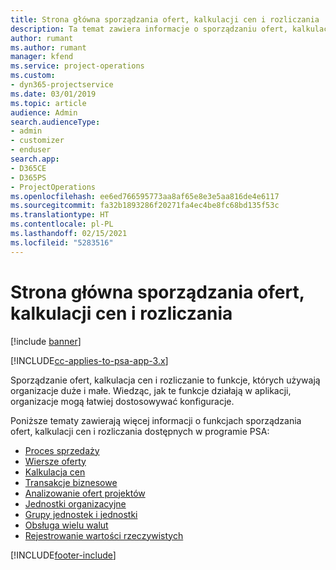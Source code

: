 ```yaml
---
title: Strona główna sporządzania ofert, kalkulacji cen i rozliczania
description: Ta temat zawiera informacje o sporządzaniu ofert, kalkulacji cen i rozliczaniu.
author: rumant
ms.author: rumant
manager: kfend
ms.service: project-operations
ms.custom:
- dyn365-projectservice
ms.date: 03/01/2019
ms.topic: article
audience: Admin
search.audienceType:
- admin
- customizer
- enduser
search.app:
- D365CE
- D365PS
- ProjectOperations
ms.openlocfilehash: ee6ed766595773aa8af65e8e3e5aa816de4e6117
ms.sourcegitcommit: fa32b1893286f20271fa4ec4be8fc68bd135f53c
ms.translationtype: HT
ms.contentlocale: pl-PL
ms.lasthandoff: 02/15/2021
ms.locfileid: "5283516"
---
```

# <a name="quoting-pricing-and-billing-home-page"></a>Strona główna sporządzania ofert, kalkulacji cen i rozliczania

[!include [banner](../includes/psa-now-project-operations.md)]

[!INCLUDE[cc-applies-to-psa-app-3.x](../includes/cc-applies-to-psa-app-3x.md)]

Sporządzanie ofert, kalkulacja cen i rozliczanie to funkcje, których używają organizacje duże i małe. Wiedząc, jak te funkcje działają w aplikacji, organizacje mogą łatwiej dostosowywać konfiguracje.

Poniższe tematy zawierają więcej informacji o funkcjach sporządzania ofert, kalkulacji cen i rozliczania dostępnych w programie PSA:

- [Proces sprzedaży](basic-sales-process.md)
- [Wiersze oferty](basic-quote-lines.md)
- [Kalkulacja cen](basic-pricing.md)
- [Transakcje biznesowe](basic-business-transactions.md)
- [Analizowanie ofert projektów](basic-analyzing-quotes.md)
- [Jednostki organizacyjne](advanced-organizational.md)
- [Grupy jednostek i jednostki](advanced-units.md)
- [Obsługa wielu walut](advanced-currency.md)
- [Rejestrowanie wartości rzeczywistych](advanced-actuals.md)


[!INCLUDE[footer-include](../includes/footer-banner.md)]